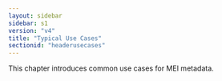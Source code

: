 ```yaml
---
layout: sidebar
sidebar: s1
version: "v4"
title: "Typical Use Cases"
sectionid: "headerusecases"
---
```


This chapter introduces common use cases for MEI metadata.
